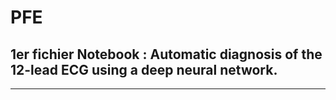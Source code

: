 # PFE

## 1er fichier Notebook : Automatic diagnosis of the 12-lead ECG using a deep neural network.
-----------

